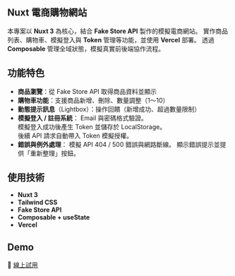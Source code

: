 ## Nuxt 電商購物網站
本專案以 **Nuxt 3** 為核心，結合 **Fake Store API** 製作的模擬電商網站。
實作商品列表、購物車、模擬登入與 **Token** 管理等功能，並使用 **Vercel** 部署。
透過 **Composable** 管理全域狀態，模擬真實前後端協作流程。

## 功能特色
- **商品瀏覽**：從 Fake Store API 取得商品資料並顯示
- **購物車功能**：支援商品新增、刪除、數量調整（1～10）
- **動態提示訊息**（Lightbox）：操作回饋（新增成功、超過數量限制）
- **模擬登入 / 註冊系統**：
    Email 與密碼格式驗證。  
    模擬登入成功後產生 Token 並儲存於 LocalStorage。   
    後續 API 請求自動帶入 Token 模擬授權。
- **錯誤與例外處理**：
    模擬 API 404 / 500 錯誤與網路斷線。
    顯示錯誤提示並提供「重新整理」按鈕。

## 使用技術
- **Nuxt 3**
- **Tailwind CSS**
- **Fake Store API**
- **Composable + useState**
- **Vercel**

## Demo 
🔗 [線上試用](https://nuxt-e-commerce-eta.vercel.app)

